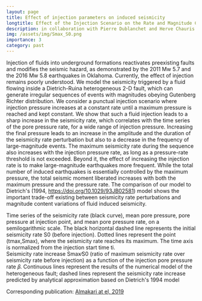 ```yaml
---
layout: page
title: Effect of injection parameters on induced seismicity
longtitle: Effect of the Injection Scenario on the Rate and Magnitude Content of Injection-Induced Seismicity
description: in collaboration with Pierre Dublanchet and Herve Chauris (MINES ParisTech) 
img: /assets/img/Smax_S0.png
importance: 3
category: past
---
```


Injection of fluids into underground formations reactivates preexisting faults and modifies the seismic hazard, as demonstrated by the 2011 Mw 5.7 and the 2016 Mw 5.8 earthquakes in Oklahoma. Currently, the effect of injection remains poorly understood. We model the seismicity triggered by a fluid flowing inside a Dietrich-Ruina heterogeneous 2-D fault, which can generate irregular sequences of events with magnitudes obeying Gutenberg Richter distribution. We consider a punctual injection scenario where injection pressure increases at a constant rate until a maximum pressure is reached and kept constant. We show that such a fluid injection leads to a sharp increase in the seismicity rate, which correlates with the time series of the pore pressure rate, for a wide range of injection pressure. Increasing the final pressure leads to an increase in the amplitude and the duration of the seismicity rate perturbation but also to a decrease in the frequency of large-magnitude events. The maximum seismicity rate during the sequence also increases with the injection pressure rate, as long as a pressure-rate threshold is not exceeded. Beyond it, the effect of increasing the injection rate is to make large-magnitude earthquakes more frequent. While the total number of induced earthquakes is essentially controlled by the maximum pressure, the total seismic moment liberated increases with both the maximum pressure and the pressure rate. The comparison of our model to Dietrich's (1994, https://doi.org/10.1029/93JB02581) model shows the important trade-off existing between seismicity rate perturbations and magnitude content variations of fluid induced seismicity.

<div class="row">
    <div class="col-sm mt-3 mt-md-0">
        <img class="img-fluid rounded z-depth-1" src="{{ '/assets/img/Seismicity_rate.png' | relative_url }}" alt="" title="example image"/>
    </div>
</div>
<div class="caption">
   Time series of the seismicity rate (black curve), mean pore pressure, pore pressure at injection point, and mean pore pressure rate, on a semilogarithmic scale. The black horizontal dashed line represents the initial seismicity rate S0 (before injection). Dotted lines represent the point (tmax,Smax), where the seismicity rate reaches its maximum. The time axis is normalized from the injection start time ti.
   </div>

<div class="row">
    <div class="col-sm mt-3 mt-md-0">
    <img class="img-fluid rounded z-depth-1" src="{{ '/assets/img/Smax_S0.png' | relative_url }}" alt="" title="example image"/>
    </div>
</div>
<div class="caption">
    Seismicity rate increase Smax∕S0 (ratio of maximum seismicity rate over seismicity rate before injection) as a function of the injection pore pressure rate 𝛽. Continuous lines represent the results of the numerical model of the heterogeneous fault; dashed lines represent the seismicity rate increase predicted by analytical approximation based on Dietrich's 1994 model 
   </div>

Corresponding publication: [Almakari at el, 2019](./../../assets/pdf/ALMAKARI_JGR_2019.pdf)

